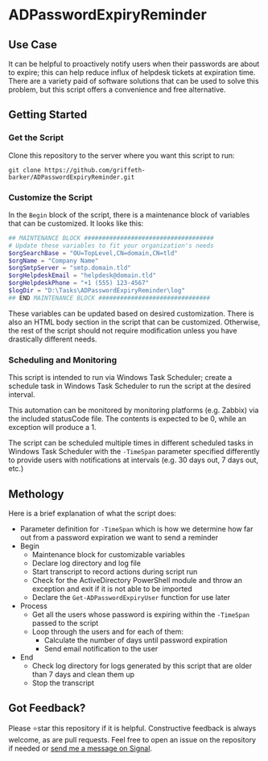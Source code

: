 # ADPasswordExpiryReminder

## Use Case
It can be helpful to proactively notify users when their passwords are about to expire; this can help reduce influx of helpdesk tickets at expiration time. There are a variety paid of software solutions that can be used to solve this problem, but this script offers a convenience and free alternative.

## Getting Started
### Get the Script
Clone this repository to the server where you want this script to run:
```
git clone https://github.com/griffeth-barker/ADPasswordExpiryReminder.git
```

### Customize the Script
In the `Begin` block of the script, there is a maintenance block of variables that can be customized. It looks like this:  
```PowerShell
## MAINTENANCE BLOCK ####################################
# Update these variables to fit your organization's needs
$orgSearchBase = "OU=TopLevel,CN=domain,CN=tld"
$orgName = "Company Name"
$orgSmtpServer = "smtp.domain.tld"
$orgHelpdeskEmail = "helpdesk@domain.tld"
$orgHelpdeskPhone = "+1 (555) 123-4567"
$logDir = "D:\Tasks\ADPasswordExpiryReminder\log"
## END MAINTENANCE BLOCK ###############################
```  
These variables can be updated based on desired customization. There is also an HTML body section in the script that can be customized. Otherwise, the rest of the script should not require modification unless you have drastically different needs.

### Scheduling and Monitoring
This script is intended to run via Windows Task Scheduler; create a schedule task in Windows Task Scheduler to run the script at the desired interval. 

This automation can be monitored by monitoring platforms (e.g. Zabbix) via the included statusCode file. The contents is expected to be 0, while an exception will produce a 1.

The script can be scheduled multiple times in different scheduled tasks in Windows Task Scheduler with the `-TimeSpan` parameter specified differently to provide users with notifications at intervals (e.g. 30 days out, 7 days out, etc.)

## Methology
Here is a brief explanation of what the script does:
- Parameter definition for `-TimeSpan` which is how we determine how far out from a password expiration we want to send a reminder
- Begin
  - Maintenance block for customizable variables
  - Declare log directory and log file
  - Start transcript to record actions during script run
  - Check for the ActiveDirectory PowerShell module and throw an exception and exit if it is not able to be imported
  - Declare the `Get-ADPasswordExpiryUser` function for use later
- Process
  - Get all the users whose password is expiring within the `-TimeSpan` passed to the script
  - Loop through the users and for each of them:
    - Calculate the number of days until password expiration
    - Send email notification to the user
- End
  - Check log directory for logs generated by this script that are older than 7 days and clean them up
  - Stop the transcript



## Got Feedback?
Please ⭐star this repository if it is helpful. Constructive feedback is always welcome, as are pull requests. Feel free to open an issue on the repository if needed or [send me a message on Signal](https://griff.systems/signal).
